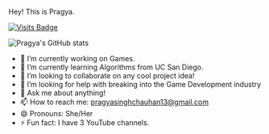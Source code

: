 Hey! This is Pragya.

[![Visits Badge](https://badges.pufler.dev/visits/puf17640/git-badges)](https://badges.pufler.dev)

![Pragya's GitHub stats](https://github-readme-stats.vercel.app/api?username=pragya-chauhan&show_icons=true&theme=radical&hide_border=true)


- 🔭 I’m currently working on Games.
- 🌱 I’m currently learning Algorithms from UC San Diego.
- 👯 I’m looking to collaborate on any cool project idea!
- 🤔 I’m looking for help with breaking into the Game Development industry
- 💬 Ask me about anything!
- 📫 How to reach me: pragyasinghchauhan13@gmail.com
- 😄 Pronouns: She/Her
- ⚡ Fun fact: I have 3 YouTube channels.



<!--
**pragya-chauhan/pragya-chauhan** is a ✨ _special_ ✨ repository because its `README.md` (this file) appears on your GitHub profile.

Here are some ideas to get you started:

- 🔭 I’m currently working on ...
- 🌱 I’m currently learning ...
- 👯 I’m looking to collaborate on ...
- 🤔 I’m looking for help with ...
- 💬 Ask me about ...
- 📫 How to reach me: ...
- 😄 Pronouns: ...
- ⚡ Fun fact: ...
-->
